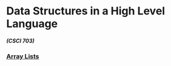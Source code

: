 # Data Structures in a High Level Language 
##### (CSCI 703)

### [Array Lists](https://github.com/hunter-teacher-cert/cohort-3-summer-work-qvzou/tree/master/ds/ArrayLists)

